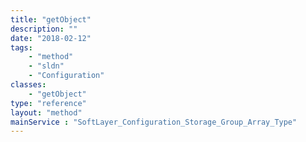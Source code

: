 ```yaml
---
title: "getObject"
description: ""
date: "2018-02-12"
tags:
    - "method"
    - "sldn"
    - "Configuration"
classes:
    - "getObject"
type: "reference"
layout: "method"
mainService : "SoftLayer_Configuration_Storage_Group_Array_Type"
---
```

